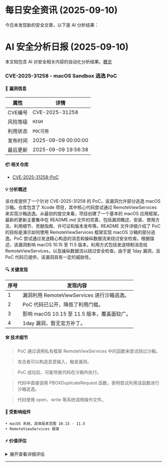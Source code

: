 # 每日安全资讯 (2025-09-10)

今日未发现新的安全文章，以下是 AI 分析结果：

# AI 安全分析日报 (2025-09-10)

本文档包含 AI 对安全相关内容的自动化分析结果。[概览](https://blog.897010.xyz/c/today)


### CVE-2025-31258 - macOS Sandbox 逃逸 PoC

#### 📌 漏洞信息

| 属性 | 详情 |
|------|------|
| CVE编号 | CVE-2025-31258 |
| 风险等级 | `HIGH` |
| 利用状态 | `POC可用` |
| 发布时间 | 2025-09-09 00:00:00 |
| 最后更新 | 2025-09-09 19:56:38 |

#### 📦 相关仓库

- [CVE-2025-31258-PoC](https://github.com/BODE987/CVE-2025-31258-PoC)

#### 💡 分析概述

该仓库提供了一个针对 CVE-2025-31258 的 PoC，该漏洞允许部分逃逸 macOS 沙箱。仓库包含了 Xcode 项目，其中核心代码尝试通过 RemoteViewServices 来实现沙箱逃逸。从最初的提交来看，项目创建了一个基本的 macOS 应用框架。最新的更新主要集中在 README.md 文件的完善，包括漏洞概述、安装、使用方法、利用细节、贡献指南、许可证和版本发布等。README 文件详细介绍了 PoC 的目标是演示如何使用 RemoteViewServices 框架实现 macOS 沙箱的部分逃逸。PoC 尝试通过发送精心构造的消息和操纵数据流来绕过安全检查。根据描述，该漏洞影响 macOS 10.15 至 11.5 版本。利用方式包括发送特制消息给 RemoteViewServices，以及操纵数据流以绕过安全检查。由于是 1day 漏洞，且 PoC 代码已提供，该漏洞具有一定的威胁性。

#### 🔍 关键发现

| 序号 | 发现内容 |
|------|----------|
| 1 | 漏洞利用 RemoteViewServices 进行沙箱逃逸。 |
| 2 | PoC 代码已公开，降低了利用门槛。 |
| 3 | 影响 macOS 10.15 至 11.5 版本，覆盖面较广。 |
| 4 | 1day 漏洞，暂无官方补丁。 |

#### 🛠️ 技术细节

> PoC 通过调用私有框架 RemoteViewServices 中的函数来尝试绕过沙箱。

> 攻击者可以构造恶意输入，触发漏洞。

> PoC 成功后，可能导致代码在沙箱外执行。

> 代码中直接调用 PBOXDuplicateRequest 函数，表明尝试利用该函数进行沙箱逃逸。

> 代码使用 open、write 等系统调用操作文件。


#### 🎯 受影响组件

```
• macOS 系统，具体版本范围 10.15 - 11.5
• RemoteViewServices 框架
```

#### ⚡ 价值评估

<details>
<summary>展开查看详细评估</summary>

该 PoC 针对 1day 漏洞，PoC 代码已公开，利用难度较低，且涉及 macOS 沙箱逃逸，危害程度较高。虽然是部分逃逸，但仍具备较高的实战价值。
</details>

---
